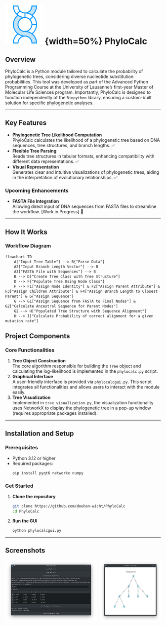 # ![PhyloCalc](ressources/icon.png){width=50%} PhyloCalc

## Overview
PhyloCalc is a Python module tailored to calculate the probability of phylogenetic trees, considering diverse nucleotide substitution probabilities. This tool was developed as part of the Advanced Python Programming Course at the University of Lausanne’s first-year Master of Molecular Life Sciences program. Importantly, PhyloCalc is designed to function independently of the `Biopython` library, ensuring a custom-built solution for specific phylogenetic analyses.

---

## Key Features
- **Phylogenetic Tree Likelihood Computation**  
  PhyloCalc calculates the likelihood of a phylogenetic tree based on DNA sequences, tree structures, and branch lengths. ✅  
- **Flexible Tree Parsing**  
  Reads tree structures in tabular formats, enhancing compatibility with different data representations. ✅  
- **Visual Representation**  
  Generates clear and intuitive visualizations of phylogenetic trees, aiding in the interpretation of evolutionary relationships. ✅  

### Upcoming Enhancements
- **FASTA File Integration**  
  Allowing direct input of DNA sequences from FASTA files to streamline the workflow. [Work in Progress] 🤔

---

## How It Works

### Workflow Diagram

```mermaid
flowchart TD
    A["Input Tree Table"] --> B{"Parse Data"}
    A2["Input Branch Length Vector"] --> B
    A3["FASTA File with Sequences"] --> B
    B --> D["Create Tree Class with Tree Structure"]
    D --> F{"Populate Tree Using Node Class"}
    F --> F1["Assign Node Identity"] & F2["Assign Parent Attribute"] & F3["Assign Children Attribute"] & F4["Assign Branch Length to Closest Parent"] & G{"Assign Sequence"}
    G --> G1["Assign Sequence from FASTA to Final Nodes"] & G2["Calculate Ancestral Sequence for Parent Nodes"]
    G2 --> H["Populated Tree Structure with Sequence Alignment"]
    H --> I["Calculate Probability of correct alignment for a given mutation rate"]
```
## Project Components

### Core Functionalities
1. **Tree Object Construction**  
   The core algorithm responsible for building the `Tree` object and calculating the log-likelihood is implemented in the `phylocalc.py` script.  
2. **Graphical Interface**  
   A user-friendly interface is provided via `phylocalcgui.py`. This script integrates all functionalities and allows users to interact with the module easily.  
3. **Tree Visualization**  
   Implemented in `tree_visualization.py`, the visualization functionality uses NetworkX to display the phylogenetic tree in a pop-up window (requires appropriate packages installed).  

---

## Installation and Setup

### Prerequisites
- Python 3.12 or higher
- Required packages:  
  ```bash
  pip install pyqt6 networkx numpy
  ```

### Get Started
1. **Clone the repository**
    ```bash
    git clone https://github.com/douhan-wicht/PhyloCalc
    cd PhyloCalc
    ```
2. **Run the GUI**
   ```bash
   python phylocalcgui.py
   ```

---

## Screenshots

<div style="display: flex; justify-content: space-between;">
  <img src="ressources/PhyloCalcGUI.png" alt="PhyloCalcGUI" width="59%" />
  <img src="ressources/tree_visualization.png" alt="Tree Visualization Screenshot" width="39%" />
</div>
